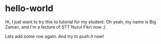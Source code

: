 # hello-world
Hi, I just want to try this to tutorial for my student.
Oh yeah, my name is Big Zaman, and I'm a lecture of STT Nurul Fikri now :)

Lets add some row again. And try to push it now!
